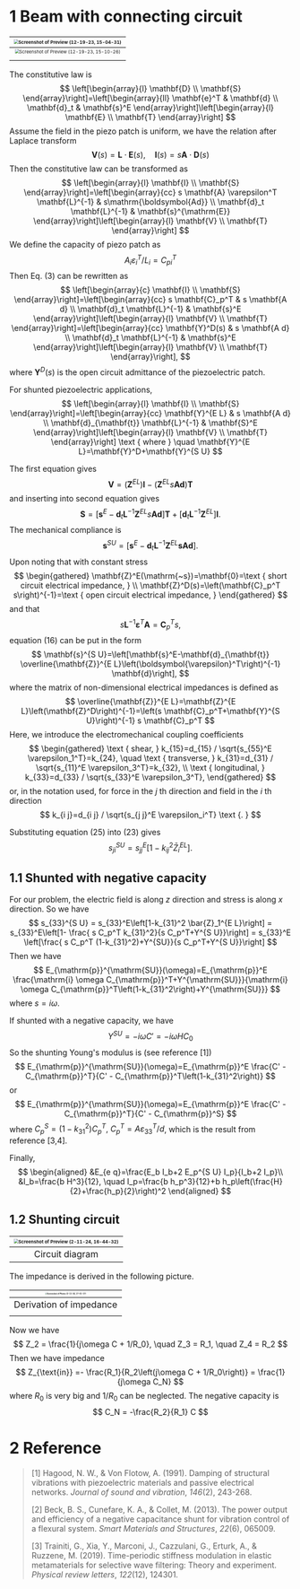 # 1 Beam with connecting circuit

| <img src="assets/Screenshot of Preview (12-19-23, 15-04-31).png" alt="Screenshot of Preview (12-19-23, 15-04-31)" style="zoom:50%;" /> |
| :----------------------------------------------------------: |
| <img src="assets/Screenshot of Preview (12-19-23, 15-10-26).png" alt="Screenshot of Preview (12-19-23, 15-10-26)" style="zoom:50%;" /> |
|                                                              |

The constitutive law is
$$
\left[\begin{array}{l}
\mathbf{D} \\
\mathbf{S}
\end{array}\right]=\left[\begin{array}{ll}
\mathbf{e}^T & \mathbf{d} \\
\mathbf{d}_t & \mathbf{s}^E
\end{array}\right]\left[\begin{array}{l}
\mathbf{E} \\
\mathbf{T}
\end{array}\right]
$$
Assume the field in the piezo patch is uniform, we have the relation after Laplace transform
$$
\mathbf{V}(s)=\mathbf{L} \cdot \mathbf{E}(s), \quad \mathbf{I}(s)=s \mathbf{A} \cdot \mathbf{D}(s)
$$
Then the constitutive law can be transformed as
$$
\left[\begin{array}{l}
\mathbf{I} \\
\mathbf{S}
\end{array}\right]=\left[\begin{array}{cc}
s \mathbf{A} \varepsilon^T \mathbf{L}^{-1} & s\mathrm{\boldsymbol{Ad}} \\
\mathbf{d}_t \mathbf{L}^{-1} & \mathbf{s}^{\mathrm{E}}
\end{array}\right]\left[\begin{array}{l}
\mathbf{V} \\
\mathbf{T}
\end{array}\right]
$$
We define the capacity of piezo patch as
$$
A_i \varepsilon_i^T / L_i=C_{p i}^T
$$
Then Eq. (3) can be rewritten as
$$
\left[\begin{array}{c}
\mathbf{I} \\
\mathbf{S}
\end{array}\right]=\left[\begin{array}{cc}
s \mathbf{C}_p^T & s \mathbf{A d} \\
\mathbf{d}_t \mathbf{L}^{-1} & \mathbf{s}^E
\end{array}\right]\left[\begin{array}{l}
\mathbf{V} \\
\mathbf{T}
\end{array}\right]=\left[\begin{array}{cc}
\mathbf{Y}^D(s) & s \mathbf{A d} \\
\mathbf{d}_t \mathbf{L}^{-1} & \mathbf{s}^E
\end{array}\right]\left[\begin{array}{l}
\mathbf{V} \\
\mathbf{T}
\end{array}\right],
$$
where $\mathbf{Y}^D(s)$ is the open circuit admittance of the piezoelectric patch.

For shunted piezoelectric applications, 
$$
\left[\begin{array}{l}
\mathbf{I} \\
\mathbf{S}
\end{array}\right]=\left[\begin{array}{cc}
\mathbf{Y}^{E L} & s \mathbf{A d} \\
\mathbf{d}_{\mathbf{t}} \mathbf{L}^{-1} & \mathbf{S}^E
\end{array}\right]\left[\begin{array}{l}
\mathbf{V} \\
\mathbf{T}
\end{array}\right] \text { where } \quad \mathbf{Y}^{E L}=\mathbf{Y}^D+\mathbf{Y}^{S U}
$$


The first equation gives
$$
\mathbf{V}=\left(\mathbf{Z}^{E L}\right) \mathbf{I}-\left(\mathbf{Z}^{E L} s \mathbf{A d}\right) \mathbf{T}
$$
and inserting into second equation gives
$$
\mathbf{S}=\left[\mathbf{s}^E-\mathbf{d}_t \mathbf{L}^{-1} \mathbf{Z}^{E L} s \mathbf{A d}\right] \mathbf{T}+\left[\mathbf{d}_t \mathbf{L}^{-1} \mathbf{Z}^{E L}\right] \mathbf{I} .
$$
The mechanical compliance is
$$
\mathbf{s}^{S U}=\left[\mathbf{s}^E-\mathbf{d}_t \mathbf{L}^{-1} \mathbf{Z}^{E L} \boldsymbol{s A d}\right] .
$$
Upon noting that with constant stress
$$
\begin{gathered}
\mathbf{Z}^E(\mathrm{~s})=\mathbf{0}=\text { short circuit electrical impedance, } \\
\mathbf{Z}^D(s)=\left(\mathbf{C}_p^T s\right)^{-1}=\text { open circuit electrical impedance, }
\end{gathered}
$$
and that
$$
s \mathbf{L}^{-1} \boldsymbol{\varepsilon}^T \mathbf{A}=\mathbf{C}_p^T s,
$$
equation (16) can be put in the form
$$
\mathbf{s}^{S U}=\left[\mathbf{s}^E-\mathbf{d}_{\mathbf{t}} \overline{\mathbf{Z}}^{E L}\left(\boldsymbol{\varepsilon}^T\right)^{-1} \mathbf{d}\right],
$$
where the matrix of non-dimensional electrical impedances is defined as
$$
\overline{\mathbf{Z}}^{E L}=\mathbf{Z}^{E L}\left(\mathbf{Z}^D\right)^{-1}=\left(s \mathbf{C}_p^T+\mathbf{Y}^{S U}\right)^{-1} s \mathbf{C}_p^T
$$
Here, we introduce the electromechanical coupling coefficients
$$
\begin{gathered}
\text { shear, } k_{15}=d_{15} / \sqrt{s_{55}^E \varepsilon_1^T}=k_{24}, \quad \text { transverse, } k_{31}=d_{31} / \sqrt{s_{11}^E \varepsilon_3^T}=k_{32}, \\
\text { longitudinal, } k_{33}=d_{33} / \sqrt{s_{33}^E \varepsilon_3^T},
\end{gathered}
$$
or, in the notation used, for force in the $j$ th direction and field in the $i$ th direction
$$
k_{i j}=d_{i j} / \sqrt{s_{j j}^E \varepsilon_i^T} \text {. }
$$

Substituting equation (25) into (23) gives
$$
s_{j i}^{S U}=s_{j j}^E\left[1-k_{i j}^2 \bar{Z}_i^{E L}\right] .
$$

## 1.1 Shunted with negative capacity

For our problem, the electric field is along $z$ direction and stress is along $x$ direction. So we have
$$
s_{33}^{S U} = s_{33}^E\left[1-k_{31}^2 \bar{Z}_1^{E L}\right] = s_{33}^E\left[1- \frac{ s C_p^T k_{31}^2}{s C_p^T+Y^{S U}}\right] = s_{33}^E \left[\frac{ s C_p^T (1-k_{31}^2)+Y^{SU}}{s C_p^T+Y^{S U}}\right]
$$
Then we have 
$$
E_{\mathrm{p}}^{\mathrm{SU}}(\omega)=E_{\mathrm{p}}^E \frac{\mathrm{i} \omega C_{\mathrm{p}}^T+Y^{\mathrm{SU}}}{\mathrm{i} \omega C_{\mathrm{p}}^T\left(1-k_{31}^2\right)+Y^{\mathrm{SU}}}
$$
where $s=i\omega$.

If shunted with a negative capacity, we have
$$
Y^{SU} = -i\omega C'=-i\omega H C_0
$$
So the shunting Young's modulus is (see reference [1])
$$
E_{\mathrm{p}}^{\mathrm{SU}}(\omega)=E_{\mathrm{p}}^E \frac{C' - C_{\mathrm{p}}^T}{C' - C_{\mathrm{p}}^T\left(1-k_{31}^2\right)}
$$
or
$$
E_{\mathrm{p}}^{\mathrm{SU}}(\omega)=E_{\mathrm{p}}^E \frac{C' - C_{\mathrm{p}}^T}{C' - C_{\mathrm{p}}^S}
$$
where $C_p^S = (1-k_{31}^2)C_p^T, \ C_{p}^T =  A \varepsilon_{33}^T / d$, which is the result from reference [3,4].

Finally, 
$$
\begin{aligned}
&E_{e q}=\frac{E_b I_b+2 E_p^{S U} I_p}{I_b+2 I_p}\\
&I_b=\frac{b H^3}{12}, \quad I_p=\frac{b h_p^3}{12}+b h_p\left(\frac{H}{2}+\frac{h_p}{2}\right)^2
\end{aligned}
$$





## 1.2 Shunting circuit

| <img src="assets/Screenshot of Preview (2-11-24, 16-44-32).png" alt="Screenshot of Preview (2-11-24, 16-44-32)" style="zoom:50%;" /> |
| :----------------------------------------------------------: |
|                       Circuit diagram                        |

The impedance is derived in the following picture.

| <img src="assets/Screenshot of Photos (2-11-24, 17-01-17).png" alt="Screenshot of Photos (2-11-24, 17-01-17)" style="zoom:20%;" /> |
| :----------------------------------------------------------: |
|                   Derivation of impedance                    |
|                                                              |

Now we have
$$
Z_2 = \frac{1}{j\omega C + 1/R_0}, \quad Z_3 = R_1, \quad Z_4 = R_2
$$
Then we have impedance 
$$
Z_{\text{in}} =- \frac{R_1}{R_2\left(j\omega C + 1/R_0\right)} = \frac{1}{j\omega C_N}
$$
where $R_0$ is very big and $1/R_0$ can be neglected. The negative capacity is
$$
C_N = -\frac{R_2}{R_1} C
$$





# 2 Reference

> [1] Hagood, N. W., & Von Flotow, A. (1991). Damping of structural vibrations with piezoelectric materials and passive electrical networks. *Journal of sound and vibration*, *146*(2), 243-268.
>
> [2] Beck, B. S., Cunefare, K. A., & Collet, M. (2013). The power output and efficiency of a negative capacitance shunt for vibration control of a flexural system. *Smart Materials and Structures*, *22*(6), 065009.
>
> [3] Trainiti, G., Xia, Y., Marconi, J., Cazzulani, G., Erturk, A., & Ruzzene, M. (2019). Time-periodic stiffness modulation in elastic metamaterials for selective wave filtering: Theory and experiment. *Physical review letters*, *122*(12), 124301.